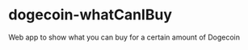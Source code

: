 dogecoin-whatCanIBuy
====================

Web app to show what you can buy for a certain amount of Dogecoin
